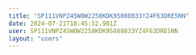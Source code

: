 ```yaml
---
title: "SP111VNPZ4SW0W2258KDK95088833YZ4F63DRE5NN"
date: 2024-07-21T18:45:52.981Z
user: SP111VNPZ4SW0W2258KDK95088833YZ4F63DRE5NN
layout: "users"
---
```

    